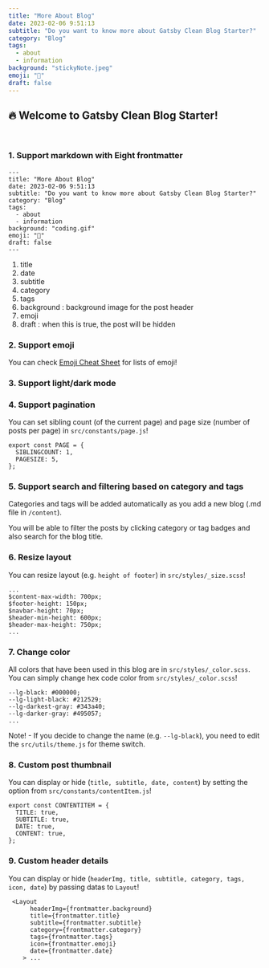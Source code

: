 ```yaml
---
title: "More About Blog"
date: 2023-02-06 9:51:13
subtitle: "Do you want to know more about Gatsby Clean Blog Starter?"
category: "Blog"
tags:
  - about
  - information
background: "stickyNote.jpeg"
emoji: "🐥"
draft: false
---
```


## :fire: Welcome to Gatsby Clean Blog Starter!

&nbsp;

### 1. Support markdown with Eight frontmatter

```
---
title: "More About Blog"
date: 2023-02-06 9:51:13
subtitle: "Do you want to know more about Gatsby Clean Blog Starter?"
category: "Blog"
tags:
  - about
  - information
background: "coding.gif"
emoji: "🥛"
draft: false
---
```

1. title
2. date
3. subtitle
4. category
5. tags
6. background : background image for the post header
7. emoji
8. draft : when this is true, the post will be hidden

### 2. Support emoji

You can check [Emoji Cheat Sheet](https://www.webfx.com/tools/emoji-cheat-sheet/) for lists of emoji!

### 3. Support light/dark mode

### 4. Support pagination

You can set sibling count (of the current page) and page size (number of posts per page) in `src/constants/page.js`!

```
export const PAGE = {
  SIBLINGCOUNT: 1,
  PAGESIZE: 5,
};
```

### 5. Support search and filtering based on category and tags

Categories and tags will be added automatically as you add a new blog (.md file in `/content`).

You will be able to filter the posts by clicking category or tag badges and also search for the blog title.

### 6. Resize layout

You can resize layout (e.g. `height of footer`) in `src/styles/_size.scss`!

```
...
$content-max-width: 700px;
$footer-height: 150px;
$navbar-height: 70px;
$header-min-height: 600px;
$header-max-height: 750px;
...
```

### 7. Change color

All colors that have been used in this blog are in `src/styles/_color.scss`.
You can simply change hex code color from `src/styles/_color.scss`!

```
--lg-black: #000000;
--lg-light-black: #212529;
--lg-darkest-gray: #343a40;
--lg-darker-gray: #495057;
...
```

Note! - If you decide to change the name (e.g. `--lg-black`), you need to edit the `src/utils/theme.js` for theme switch.

### 8. Custom post thumbnail

You can display or hide (`title, subtitle, date, content`) by setting the option from `src/constants/contentItem.js`!

```
export const CONTENTITEM = {
  TITLE: true,
  SUBTITLE: true,
  DATE: true,
  CONTENT: true,
};
```

### 9. Custom header details

You can display or hide (`headerImg, title, subtitle, category, tags, icon, date`) by passing datas to `Layout`!

```
 <Layout
      headerImg={frontmatter.background}
      title={frontmatter.title}
      subtitle={frontmatter.subtitle}
      category={frontmatter.category}
      tags={frontmatter.tags}
      icon={frontmatter.emoji}
      date={frontmatter.date}
    > ...
```
